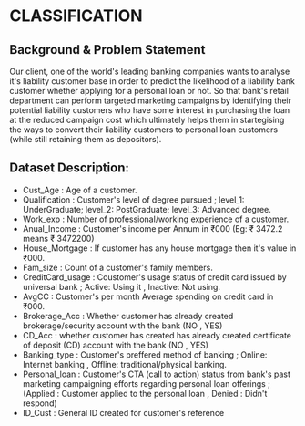 # CLASSIFICATION

## Background & Problem Statement

Our client, one of the world's leading banking companies wants to analyse it's liability customer base in order to predict the likelihood of a liability bank customer whether applying for a personal loan or not. So that bank's retail department can perform targeted marketing campaigns by identifying their potential liability customers who have some interest in purchasing the loan at the reduced campaign cost which ultimately helps them in startegising the ways to convert their liability customers to personal loan customers (while still retaining them as depositors).

## Dataset Description:

- Cust_Age : Age of a customer.
- Qualification : Customer's level of degree pursued ; level_1: UnderGraduate; level_2: PostGraduate; level_3: Advanced degree.
- Work_exp : Number of professional/working experience of a customer.
- Anual_Income : Customer's income per Annum in ₹000 (Eg: ₹ 3472.2 means ₹ 3472200)
- House_Mortgage : If customer has any house mortgage then it's value in ₹000.
- Fam_size : Count of a customer's family members.
- CreditCard_usage : Coustomer's usage status of credit card issued by universal bank ; Active: Using it , Inactive: Not using.
- AvgCC : Customer's per month Average spending on credit card in ₹000.
- Brokerage_Acc : Whether customer has already created brokerage/security account with the bank (NO , YES)
- CD_Acc : whether customer has created has already created certificate of deposit (CD) account with the bank (NO , YES)
- Banking_type : Customer's preffered method of banking ; Online: Internet banking , Offline: traditional/physical banking.
- Personal_loan : Customer's CTA (call to action) status from bank's past marketing campaigning efforts regarding personal loan offerings ; (Applied : Customer applied to the personal loan , Denied : Didn't respond)
- ID_Cust : General ID created for customer's reference
